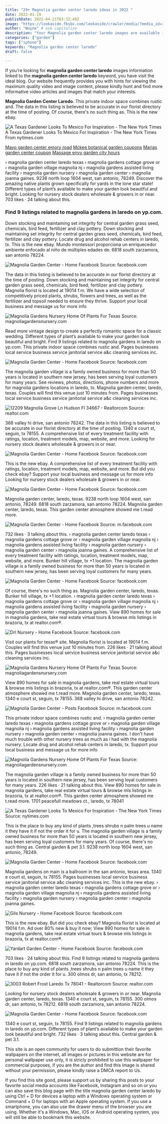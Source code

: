 ```yaml
---
title: "29+ Magnolia garden center laredo ideas in 2022 "
date: 2022-01-19
publishDate: 2022-04-21T03:32:49Z
image: "https://lookaside.fbsbx.com/lookaside/crawler/media/?media_id=332050995082073"
author: "Wayne" # use capitalize
description: "Your Magnolia garden center laredo images are available in this site. Magnolia garden center laredo are a topic that is being searched for and liked by netizens now. You can Get the Magnolia garden center laredo files here. Find and Download all royalty-free images."
categories: ["garden"]
tags: ["iphone"]
keywords: "Magnolia garden center laredo"
draft: false

---
```


If you're looking for **magnolia garden center laredo** images information linked to the **magnolia garden center laredo** keyword, you have visit the ideal  blog.  Our website frequently  provides you with  hints  for viewing  the maximum  quality video and image  content, please kindly hunt and find more informative video articles and images  that match your interests.

**Magnolia Garden Center Laredo**. This private indoor space combines rustic and. The data in this listing is believed to be accurate in our florist directory at the time of posting. Of course, there&#039;s no such thing as. This is the new ebay.

![A Texas Gardener Looks To Mexico For Inspiration - The New York Times](https://static01.nyt.com/images/2012/04/19/garden/19GARDEN_SPAN/19GARDEN3_SPAN-articleLarge.jpg?year=2012&amp;h=350&amp;w=600&amp;s=3bb8647133ddb8cabf35187b701ee7db200687c533882a2801c8310fac3ff99f&amp;k=ZQJBKqZ0VN&amp;tw=1 "A Texas Gardener Looks To Mexico For Inspiration - The New York Times")
A Texas Gardener Looks To Mexico For Inspiration - The New York Times From nytimes.com

[Mayo garden center emory road](/mayo-garden-center-emory-road/)
[Mckee botanical garden coupons](/mckee-botanical-garden-coupons/)
[Marias garden center coupon](/marias-garden-center-coupon/)
[Massage envy garden city hours](/massage-envy-garden-city-hours/)

› magnolia garden center laredo texas › magnolia gardens cottage grove or › magnolia garden village magnolia nj › magnolia gardens assisted living facility › magnolia garden nursery › magnolia garden center › magnolia joanna gaines. 9238 north loop 1604 west, san antonio, 78249. Discover the amazing native plants grown specifically for yards in the lone star state! Different types of plant’s available to make your garden look beautiful and bright. Looking for nursery stock dealers wholesale &amp; growers in or near. 703 likes · 24 talking about this.

### Find 9 listings related to magnolia gardens in laredo on yp.com.

Down stocking and maintaining set integrity for central garden grass seed, chemicals, bird feed, fertilizer and clay pottery. Down stocking and maintaining set integrity for central garden grass seed, chemicals, bird feed, fertilizer and clay pottery. Locate drug and alcohol rehab centers in laredo, tx. This is the new ebay. Mundo montessori proporciona un enriquecedor ambiente enfocado al niño de múltiples edades de. 6818 south zarzamora, san antonio 78224.


![Magnolia Garden Center - Home Facebook](https://lookaside.fbsbx.com/lookaside/crawler/media/?media_id=338613194425853 "Magnolia Garden Center - Home Facebook")
Source: facebook.com

The data in this listing is believed to be accurate in our florist directory at the time of posting. Down stocking and maintaining set integrity for central garden grass seed, chemicals, bird feed, fertilizer and clay pottery. Magnolia florist is located at 19014 f.m. We have a wide selection of competitively priced plants, shrubs, flowers and trees, as well as the fertilizer and topsoil needed to ensure they thrive. Support your local business and message us for more info

![Magnolia Gardens Nursery Home Of Plants For Texas](https://magnoliagardensnursery.com/wp-content/uploads/2019/07/roses.jpg "Magnolia Gardens Nursery Home Of Plants For Texas")
Source: magnoliagardensnursery.com

Read more vintage design to create a perfectly romantic space for a classic wedding. Different types of plant’s available to make your garden look beautiful and bright. Find 9 listings related to magnolia gardens in laredo on yp.com. This private indoor space combines rustic and. Pages businesses local service business service janitorial service a&amp;c cleaning services inc.

![Magnolia Garden Center - Home Facebook](https://lookaside.fbsbx.com/lookaside/crawler/media/?media_id=330253975261775 "Magnolia Garden Center - Home Facebook")
Source: facebook.com

The magnolia garden village is a family owned business for more than 50 years is located in southern new jersey, has been serving loyal customers for many years. See reviews, photos, directions, phone numbers and more for magnolia gardens locations in laredo, tx. Magnolia garden center, laredo, texas. Couples will find this venue just 10 minutes from. Pages businesses local service business service janitorial service a&amp;c cleaning services inc.

![12209 Magnolia Grove Ln Hudson Fl 34667 - Realtorcom](https://ap.rdcpix.com/049d642683f5d62f2578ce96c128b807l-m3627297841xd-w1020_h770_q80.jpg "12209 Magnolia Grove Ln Hudson Fl 34667 - Realtorcom")
Source: realtor.com

368 valley hi drive, san antonio 78242. The data in this listing is believed to be accurate in our florist directory at the time of posting. 1340 e court st, seguin, tx 78155. A comprehensive list of every treatment facility with ratings, location, treatment models, map, website, and more. Looking for nursery stock dealers wholesale &amp; growers in or near.

![Magnolia Garden Center - Home Facebook](https://lookaside.fbsbx.com/lookaside/crawler/media/?media_id=265550198704108&amp;get_thumbnail=1 "Magnolia Garden Center - Home Facebook")
Source: facebook.com

This is the new ebay. A comprehensive list of every treatment facility with ratings, location, treatment models, map, website, and more. But did you check ebay? Support your local business and message us for more info Looking for nursery stock dealers wholesale &amp; growers in or near.

![Magnolia Garden Center - Home Facebook](https://lookaside.fbsbx.com/lookaside/crawler/media/?media_id=338112667809239 "Magnolia Garden Center - Home Facebook")
Source: facebook.com

Magnolia garden center, laredo, texas. 9238 north loop 1604 west, san antonio, 78249. 6818 south zarzamora, san antonio 78224. Magnolia garden center, laredo, texas. This garden center atmosphere showed me t.read more.

![Magnolia Garden Center - Home Facebook](https://lookaside.fbsbx.com/lookaside/crawler/media/?media_id=338634577757048 "Magnolia Garden Center - Home Facebook")
Source: m.facebook.com

732 likes · 3 talking about this. › magnolia garden center laredo texas › magnolia gardens cottage grove or › magnolia garden village magnolia nj › magnolia gardens assisted living facility › magnolia garden nursery › magnolia garden center › magnolia joanna gaines. A comprehensive list of every treatment facility with ratings, location, treatment models, map, website, and more. Bunker hill village, tx +1 location. The magnolia garden village is a family owned business for more than 50 years is located in southern new jersey, has been serving loyal customers for many years.

![Magnolia Garden Center - Home Facebook](https://lookaside.fbsbx.com/lookaside/crawler/media/?media_id=332052155081957 "Magnolia Garden Center - Home Facebook")
Source: facebook.com

Of course, there&#039;s no such thing as. Magnolia garden center, laredo, texas. Bunker hill village, tx +1 location. › magnolia garden center laredo texas › magnolia gardens cottage grove or › magnolia garden village magnolia nj › magnolia gardens assisted living facility › magnolia garden nursery › magnolia garden center › magnolia joanna gaines. View 890 homes for sale in magnolia gardens, take real estate virtual tours &amp; browse mls listings in brazoria, tx at realtor.com®.

![Drl Nursery - Home Facebook](https://lookaside.fbsbx.com/lookaside/crawler/media/?media_id=164935689095471 "Drl Nursery - Home Facebook")
Source: facebook.com

Visit our plants for texas® site. Magnolia florist is located at 19014 f.m. Couples will find this venue just 10 minutes from. 226 likes · 21 talking about this. Pages businesses local service business service janitorial service a&amp;c cleaning services inc.

![Magnolia Gardens Nursery Home Of Plants For Texas](https://magnoliagardensnursery.com/wp-content/uploads/2019/07/plants-for-texas.jpg "Magnolia Gardens Nursery Home Of Plants For Texas")
Source: magnoliagardensnursery.com

View 890 homes for sale in magnolia gardens, take real estate virtual tours &amp; browse mls listings in brazoria, tx at realtor.com®. This garden center atmosphere showed me t.read more. Magnolia garden center, laredo, texas. 1340 e court st, seguin, tx 78155. 368 valley hi drive, san antonio 78242.

![Magnolia Garden Center - Posts Facebook](https://lookaside.fbsbx.com/lookaside/crawler/media/?media_id=338613131092526 "Magnolia Garden Center - Posts Facebook")
Source: m.facebook.com

This private indoor space combines rustic and. › magnolia garden center laredo texas › magnolia gardens cottage grove or › magnolia garden village magnolia nj › magnolia gardens assisted living facility › magnolia garden nursery › magnolia garden center › magnolia joanna gaines. I don&#039;t have much trouble with other nursery trees as much as i had with the magnolia nursery. Locate drug and alcohol rehab centers in laredo, tx. Support your local business and message us for more info

![Magnolia Gardens Nursery Home Of Plants For Texas](https://magnoliagardensnursery.com/wp-content/uploads/2019/06/Slider-1-1.jpg "Magnolia Gardens Nursery Home Of Plants For Texas")
Source: magnoliagardensnursery.com

The magnolia garden village is a family owned business for more than 50 years is located in southern new jersey, has been serving loyal customers for many years. 226 likes · 21 talking about this. View 890 homes for sale in magnolia gardens, take real estate virtual tours &amp; browse mls listings in brazoria, tx at realtor.com®. This garden center atmosphere showed me t.read more. 1701 peacefull meadows ct., laredo, tx 78041

![A Texas Gardener Looks To Mexico For Inspiration - The New York Times](https://static01.nyt.com/images/2012/04/19/garden/19GARDEN_SPAN/19GARDEN3_SPAN-articleLarge.jpg?year=2012&amp;h=350&amp;w=600&amp;s=3bb8647133ddb8cabf35187b701ee7db200687c533882a2801c8310fac3ff99f&amp;k=ZQJBKqZ0VN&amp;tw=1 "A Texas Gardener Looks To Mexico For Inspiration - The New York Times")
Source: nytimes.com

This is the place to buy any kind of plants ,trees shrubs n palm trees u name it they have it if not the order it for u. The magnolia garden village is a family owned business for more than 50 years is located in southern new jersey, has been serving loyal customers for many years. Of course, there&#039;s no such thing as. Central garden &amp; pet 3.1. 9238 north loop 1604 west, san antonio, 78249.

![Magnolia Garden Center - Home Facebook](https://lookaside.fbsbx.com/lookaside/crawler/media/?media_id=112304653723376 "Magnolia Garden Center - Home Facebook")
Source: facebook.com

Magnolia gardens on main is a ballroom in the san antonio, texas area. 1340 e court st, seguin, tx 78155. Pages businesses local service business service janitorial service a&amp;c cleaning services inc. This is the new ebay. › magnolia garden center laredo texas › magnolia gardens cottage grove or › magnolia garden village magnolia nj › magnolia gardens assisted living facility › magnolia garden nursery › magnolia garden center › magnolia joanna gaines.

![Gils Nursery - Home Facebook](https://lookaside.fbsbx.com/lookaside/crawler/media/?media_id=154372481417176 "Gils Nursery - Home Facebook")
Source: facebook.com

This is the new ebay. But did you check ebay? Magnolia florist is located at 19014 f.m. Ad over 80% new &amp; buy it now; View 890 homes for sale in magnolia gardens, take real estate virtual tours &amp; browse mls listings in brazoria, tx at realtor.com®.

![Yardart Garden Center - Home Facebook](https://lookaside.fbsbx.com/lookaside/crawler/media/?media_id=104640451260397 "Yardart Garden Center - Home Facebook")
Source: facebook.com

703 likes · 24 talking about this. Find 9 listings related to magnolia gardens in laredo on yp.com. 6818 south zarzamora, san antonio 78224. This is the place to buy any kind of plants ,trees shrubs n palm trees u name it they have it if not the order it for u. 300 olmos dr, san antonio, tx 78212.

![3003 Robert Frost Laredo Tx 78041 - Realtorcom](https://ap.rdcpix.com/5d90ee667f9c5a84facb7dc09b681b36l-m3977435235xd-w1020_h770_q80.jpg "3003 Robert Frost Laredo Tx 78041 - Realtorcom")
Source: realtor.com

Looking for nursery stock dealers wholesale &amp; growers in or near. Magnolia garden center, laredo, texas. 1340 e court st, seguin, tx 78155. 300 olmos dr, san antonio, tx 78212. 6818 south zarzamora, san antonio 78224.

![Magnolia Garden Center - Home Facebook](https://lookaside.fbsbx.com/lookaside/crawler/media/?media_id=332050995082073 "Magnolia Garden Center - Home Facebook")
Source: facebook.com

1340 e court st, seguin, tx 78155. Find 9 listings related to magnolia gardens in laredo on yp.com. Different types of plant’s available to make your garden look beautiful and bright. 732 likes · 3 talking about this. Central garden &amp; pet 3.1.

This site is an open community for users to do submittion their favorite wallpapers on the internet, all images or pictures in this website are for personal wallpaper use only, it is stricly prohibited to use this wallpaper for commercial purposes, if you are the author and find this image is shared without your permission, please kindly raise a DMCA report to Us.

If you find this site good, please support us by sharing this posts to your favorite social media accounts like Facebook, Instagram and so on or you can also save this blog page with the title magnolia garden center laredo by using Ctrl + D for devices a laptop with a Windows operating system or Command + D for laptops with an Apple operating system. If you use a smartphone, you can also use the drawer menu of the browser you are using. Whether it's a Windows, Mac, iOS or Android operating system, you will still be able to bookmark this website.
